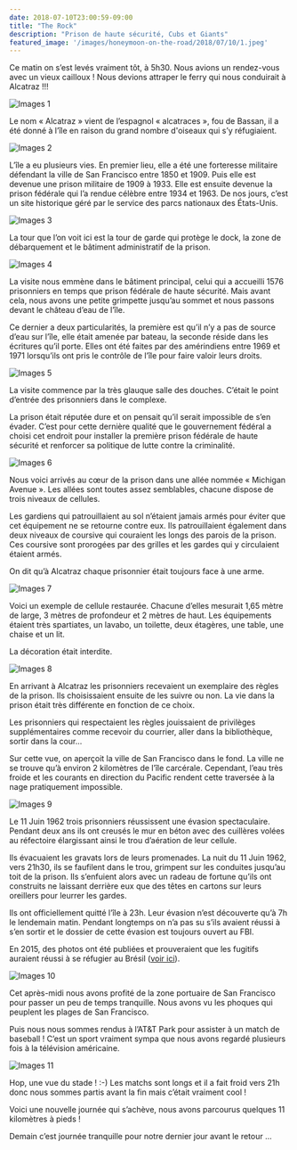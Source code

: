 ```yaml
---
date: 2018-07-10T23:00:59-09:00
title: "The Rock"
description: "Prison de haute sécurité, Cubs et Giants"
featured_image: '/images/honeymoon-on-the-road/2018/07/10/1.jpeg'
---
```


Ce matin on s’est levés vraiment tôt, à 5h30. Nous avions un rendez-vous avec un vieux cailloux ! Nous devions attraper le ferry qui nous conduirait à Alcatraz !!!

![Images 1](/images/honeymoon-on-the-road/2018/07/10/1.jpeg)

Le nom « Alcatraz » vient de l’espagnol « alcatraces », fou de Bassan, il a été donné à l’île en raison du grand nombre d'oiseaux qui s’y réfugiaient. 

![Images 2](/images/honeymoon-on-the-road/2018/07/10/2.jpeg)

L’île a eu plusieurs vies. En premier lieu, elle a été une forteresse militaire défendant la ville de San Francisco entre 1850 et 1909. Puis elle est devenue une prison militaire de 1909 à 1933. Elle est ensuite devenue la prison fédérale qui l’a rendue célèbre entre 1934 et 1963. De nos jours, c’est un site historique géré par le service des parcs nationaux des États-Unis.

![Images 3](/images/honeymoon-on-the-road/2018/07/10/3.jpeg)

La tour que l’on voit ici est la tour de garde qui protège le dock, la zone de débarquement et le bâtiment administratif de la prison. 

![Images 4](/images/honeymoon-on-the-road/2018/07/10/4.jpeg)

La visite nous emmène dans le bâtiment principal, celui qui a accueilli 1576 prisonniers en temps que prison fédérale de haute sécurité. Mais avant cela, nous avons une petite grimpette jusqu’au sommet et nous passons devant le château d’eau de l’île. 

Ce dernier a deux particularités, la première est qu’il n’y a pas de source d’eau sur l’île, elle était amenée par bateau, la seconde réside dans les écritures qu’il porte. Elles ont été faites par des amérindiens entre 1969 et 1971 lorsqu’ils ont pris le contrôle de l’île pour faire valoir leurs droits. 

![Images 5](/images/honeymoon-on-the-road/2018/07/10/5.jpeg)

La visite commence par la très glauque salle des douches. C’était le point d’entrée des prisonniers dans le complexe. 

La prison était réputée dure et on pensait qu’il serait impossible de s’en évader. C’est pour cette dernière qualité que le gouvernement fédéral a choisi cet endroit pour installer la première prison fédérale de haute sécurité et renforcer sa politique de lutte contre la criminalité. 

![Images 6](/images/honeymoon-on-the-road/2018/07/10/6.jpeg)

Nous voici arrivés au cœur de la prison dans une allée nommée « Michigan Avenue ». Les allées sont toutes assez semblables, chacune dispose de trois niveaux de cellules.

Les gardiens qui patrouillaient au sol n’étaient jamais armés pour éviter que cet équipement ne se retourne contre eux. Ils patrouillaient également dans deux niveaux de coursive qui couraient les longs des parois de la prison. Ces coursive sont prorogées par des grilles et les gardes qui y circulaient étaient armés. 

On dit qu’à Alcatraz chaque prisonnier était toujours face à une arme. 

![Images 7](/images/honeymoon-on-the-road/2018/07/10/7.jpeg)

Voici un exemple de cellule restaurée. Chacune d’elles mesurait 1,65 mètre de large, 3 mètres de profondeur et 2 mètres de haut. Les équipements étaient très spartiates, un lavabo, un toilette, deux étagères, une table, une chaise et un lit. 

La décoration était interdite. 

![Images 8](/images/honeymoon-on-the-road/2018/07/10/8.jpeg)

En arrivant à Alcatraz les prisonniers recevaient un exemplaire des règles de la prison. Ils choisissaient ensuite de les suivre ou non. La vie dans la prison était très différente en fonction de ce choix. 

Les prisonniers qui respectaient les règles jouissaient de privilèges supplémentaires comme recevoir du courrier, aller dans la bibliothèque, sortir dans la cour...

Sur cette vue, on aperçoit la ville de San Francisco dans le fond. La ville ne se trouve qu’à environ 2 kilomètres de l’île carcérale. Cependant, l’eau très froide et les courants en direction du Pacific rendent cette traversée à la nage pratiquement impossible. 

![Images 9](/images/honeymoon-on-the-road/2018/07/10/9.jpeg)

Le 11 Juin 1962 trois prisonniers réussissent une évasion spectaculaire. Pendant deux ans ils ont creusés le mur en béton avec des cuillères volées au réfectoire élargissant ainsi le trou d’aération de leur cellule. 

Ils évacuaient les gravats lors de leurs promenades. La nuit du 11 Juin 1962, vers 21h30, ils se faufilent dans le trou, grimpent sur les conduites jusqu’au toit de la prison. Ils s’enfuient alors avec un radeau de fortune qu’ils ont construits ne laissant derrière eux que des têtes en cartons sur leurs oreillers pour leurrer les gardes. 

Ils ont officiellement quitté l’île à 23h. Leur évasion n’est découverte qu’à 7h le lendemain matin. Pendant longtemps on n’a pas su s’ils avaient réussi à s’en sortir et le dossier de cette évasion est toujours ouvert au FBI. 

En 2015, des photos ont été publiées et prouveraient que les fugitifs auraient réussi à se réfugier au Brésil ([voir ici](https://fr.m.wikipedia.org/wiki/Évasion_d%27Alcatraz_de_1962)). 

![Images 10](/images/honeymoon-on-the-road/2018/07/10/10.jpeg)

Cet après-midi nous avons profité de la zone portuaire de San Francisco pour passer un peu de temps tranquille. Nous avons vu les phoques qui peuplent les plages de San Francisco. 

Puis nous nous sommes rendus à l’AT&T Park pour assister à un match de baseball ! C’est un sport vraiment sympa que nous avons regardé plusieurs fois à la télévision américaine. 

![Images 11](/images/honeymoon-on-the-road/2018/07/10/11.jpeg)

Hop, une vue du stade ! :-)
Les matchs sont longs et il a fait froid vers 21h donc nous sommes partis avant la fin mais c’était vraiment cool !

Voici une nouvelle journée qui s’achève, nous avons parcourus quelques 11 kilomètres à pieds !

Demain c’est journée tranquille pour notre dernier jour avant le retour ...